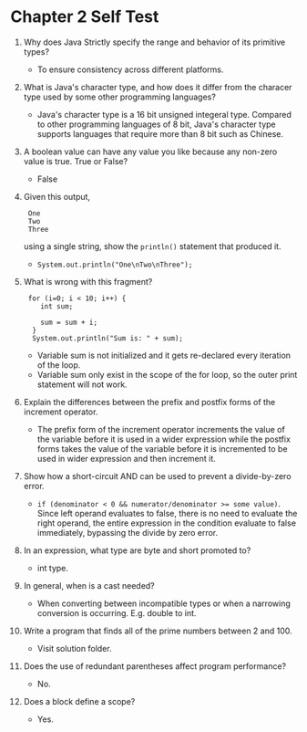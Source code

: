 # Chapter 2 Self Test

1. Why does Java Strictly specify the range and behavior of its primitive types?
   - To ensure consistency across different platforms.
  
2. What is Java's character type, and how does it differ from the characer type used by some other programming languages?
   - Java's character type is a 16 bit unsigned integeral type. Compared to other programming languages of 8 bit, Java's character type supports languages that require more than 8 bit such as Chinese.
  
3. A boolean value can have any value you like because any non-zero value is true. True or False?
   - False
  
4. Given this output,
   ```
    One
    Two
    Three
   ```
   using a single string, show the `println()` statement that produced it.
   - `System.out.println("One\nTwo\nThree");`
  
5. What is wrong with this fragment?
   ```
    for (i=0; i < 10; i++) {
       int sum;

       sum = sum + i;
     }
     System.out.println("Sum is: " + sum);
   ```
   - Variable sum is not initialized and it gets re-declared every iteration of the loop.
   - Variable sum only exist in the scope of the for loop, so the outer print statement will not work.
  
6. Explain the differences between the prefix and postfix forms of the increment operator.
   - The prefix form of the increment operator increments the value of the variable before it is used in a wider expression while the postfix forms takes the value of the variable before it is incremented to be used in wider expression and then increment it.
  
7. Show how a short-circuit AND can be used to prevent a divide-by-zero error.
   - `if (denominator < 0 && numerator/denominator >= some value)`. Since left operand evaluates to false, there is no need to evaluate the right operand, the entire expression in the condition evaluate to false immediately, bypassing the divide by zero error.
  
8. In an expression, what type are byte and short promoted to?
   - int type.
  
9. In general, when is a cast needed?
   - When converting between incompatible types or when a narrowing conversion is occurring. E.g. double to int.
  
10. Write a program that finds all of the prime numbers between 2 and 100.
    - Visit solution folder.
   
11. Does the use of redundant parentheses affect program performance?
    - No.
   
12. Does a block define a scope?
    - Yes.
